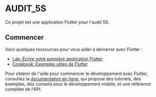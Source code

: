 # AUDIT_5S

Ce projet est une application Flutter pour l'audit 5S.

## Commencer

Voici quelques ressources pour vous aider à démarrer avec Flutter :

- [Lab: Écrire votre première application Flutter](https://docs.flutter.dev/get-started/codelab)
- [Cookbook: Exemples utiles de Flutter](https://docs.flutter.dev/cookbook)

Pour obtenir de l'aide pour commencer le développement avec Flutter, consultez la
[documentation en ligne](https://docs.flutter.dev/), qui propose des tutoriels,
des exemples, des conseils pour le développement mobile, et une référence complète de l'API.
